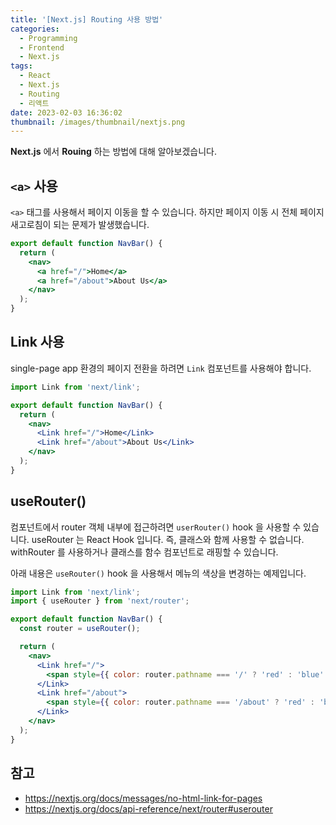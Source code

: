 ```yaml
---
title: '[Next.js] Routing 사용 방법'
categories:
  - Programming
  - Frontend
  - Next.js
tags:
  - React
  - Next.js
  - Routing
  - 리액트
date: 2023-02-03 16:36:02
thumbnail: /images/thumbnail/nextjs.png
---
```


**Next.js** 에서 **Rouing** 하는 방법에 대해 알아보겠습니다.

## `<a>` 사용

`<a>` 태그를 사용해서 페이지 이동을 할 수 있습니다. 하지만 페이지 이동 시 전체 페이지 새고로침이 되는 문제가 발생했습니다.

```jsx
export default function NavBar() {
  return (
    <nav>
      <a href="/">Home</a>
      <a href="/about">About Us</a>
    </nav>
  );
}
```

## Link 사용

single-page app 환경의 페이지 전환을 하려면 `Link` 컴포넌트를 사용해야 합니다.

```jsx
import Link from 'next/link';

export default function NavBar() {
  return (
    <nav>
      <Link href="/">Home</Link>
      <Link href="/about">About Us</Link>
    </nav>
  );
}
```

## useRouter()

컴포넌트에서 router 객체 내부에 접근하려면 `userRouter()` hook 을 사용할 수 있습니다.
useRouter 는 React Hook 입니다. 즉, 클래스와 함께 사용할 수 없습니다. withRouter 를 사용하거나 클래스를 함수 컴포넌트로 래핑할 수 있습니다.

아래 내용은 `useRouter()` hook 을 사용해서 메뉴의 색상을 변경하는 예제입니다.

```jsx
import Link from 'next/link';
import { useRouter } from 'next/router';

export default function NavBar() {
  const router = useRouter();

  return (
    <nav>
      <Link href="/">
        <span style={{ color: router.pathname === '/' ? 'red' : 'blue' }}>Home</span>
      </Link>
      <Link href="/about">
        <span style={{ color: router.pathname === '/about' ? 'red' : 'blue' }}>About Us</span>
      </Link>
    </nav>
  );
}
```

## 참고

- https://nextjs.org/docs/messages/no-html-link-for-pages
- https://nextjs.org/docs/api-reference/next/router#userouter
